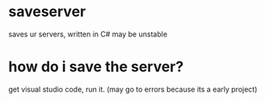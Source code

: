 # saveserver
saves ur servers, written in C#
may be unstable 
# how do i save the server?
get visual studio code, run it. (may go to errors because its a early project)
